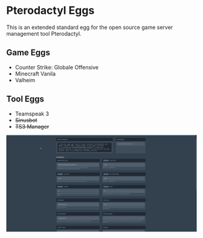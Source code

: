 # Pterodactyl Eggs
This is an extended standard egg for the open source game server management tool Pterodactyl.

## Game Eggs
* Counter Strike: Globale Offensive
* Minecraft Vanila
* Valheim

## Tool Eggs
* Teamspeak 3
* ~~Sinusbot~~
* ~~TS3 Manager~~

![Image](https://github.com/Mashlex/Pterodactyl-Eggs/blob/b2e2f6e5685637bf565f52f8ec53508fdddec43f/img/csgo-optionen.gif)
